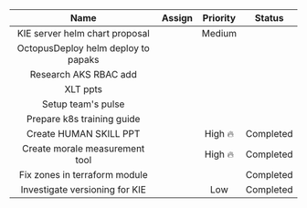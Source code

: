 |Name                               |Assign|Priority|Status   |
|:-----------------------------------:|:------:|:------------:|:---------:|
|KIE server helm chart proposal     |      |    Medium  |         |
|OctopusDeploy helm deploy to papaks|      |            |         |
|Research AKS RBAC add              |      |            |         |
|XLT ppts                           |      |            |         |
|Setup team's pulse                 |      |            |         |
|Prepare k8s training guide         |      |            |         |
|Create HUMAN SKILL PPT             |      |  High 🔥    |Completed|
|Create morale measurement tool     |      |  High 🔥    |Completed|
|Fix zones in terraform module      |      |             |Completed|
|Investigate versioning for KIE     |      |  Low      |Completed|
